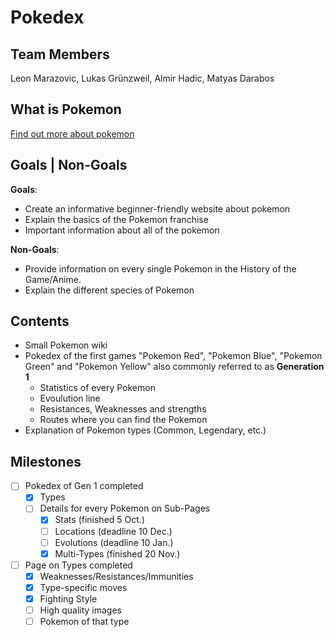 # Pokedex

## Team Members
Leon Marazovic, Lukas Grünzweil, Almir Hadic, Matyas Darabos

## What is Pokemon
[Find out more about pokemon](Pokemon.md)

## Goals | Non-Goals
**Goals**:
- Create an informative beginner-friendly website about pokemon
- Explain the basics of the Pokemon franchise
- Important information about all of the pokemon

**Non-Goals**:
- Provide information on every single Pokemon in the History of the Game/Anime.
- Explain the different species of Pokemon

## Contents
- Small Pokemon wiki
- Pokedex of the first games "Pokemon Red", "Pokemon Blue", "Pokemon Green" and "Pokemon Yellow" also commonly referred to as **Generation 1**
    - Statistics of every Pokemon
    - Evoulution line 
    - Resistances, Weaknesses and strengths
    - Routes where you can find the Pokemon
- Explanation of Pokemon types (Common, Legendary, etc.)

## Milestones
- [ ] Pokedex of Gen 1 completed
    - [x] Types
    - [ ] Details for every Pokemon on Sub-Pages
        - [x] Stats (finished 5 Oct.)
        - [ ] Locations (deadline 10 Dec.)
        - [ ] Evolutions (deadline 10 Jan.)
        - [x] Multi-Types (finished 20 Nov.)
- [ ] Page on Types completed
    - [x] Weaknesses/Resistances/Immunities
    - [x] Type-specific moves
    - [x] Fighting Style
    - [ ] High quality images
    - [ ] Pokemon of that type
